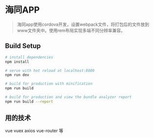 # 海同APP

> 海同app使用cordova开发，设置webpack文件，将打包后的文件放到www文件夹中。使用rem布局实现多端不同分辨率兼容。

## Build Setup

``` bash
# install dependencies
npm install

# serve with hot reload at localhost:8080
npm run dev

# build for production with minification
npm run build

# build for production and view the bundle analyzer report
npm run build --report
```

## 用的技术
vue vuex axios vue-router 等


